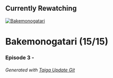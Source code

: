 ﻿
## Currently Rewatching

[![Bakemonogatari](https://s4.anilist.co/file/anilistcdn/media/anime/cover/medium/bx5081-YpAE43HLQKqz.png)](https://anilist.co/anime/5081)

# Bakemonogatari (15/15)

### Episode 3 - 

###### *Generated with [Taiga Update Git](https://github.com/nike4613/taiga-update-git)*